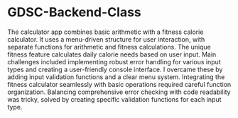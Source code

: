 # GDSC-Backend-Class
The calculator app combines basic arithmetic with a fitness calorie calculator. It uses a menu-driven structure for user interaction, with separate functions for arithmetic and fitness calculations. The unique fitness feature calculates daily calorie needs based on user input. Main challenges included implementing robust error handling for various input types and creating a user-friendly console interface. I overcame these by adding input validation functions and a clear menu system. Integrating the fitness calculator seamlessly with basic operations required careful function organization. Balancing comprehensive error checking with code readability was tricky, solved by creating specific validation functions for each input type.
